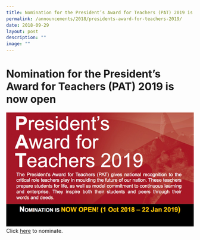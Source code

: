 ```yaml
---
title: Nomination for the President’s Award for Teachers (PAT) 2019 is now open
permalink: /announcements/2018/presidents-award-for-teachers-2019/
date: 2018-09-29
layout: post
description: ""
image: ""
---
```

# **Nomination for the President’s Award for Teachers (PAT) 2019 is now open**

![](/images/nomination-for-the-president-s-award-for-teachers-pat-2019-is-now-open.jpg)
Click [here](https://tinyurl.com/2019PAT) to nominate.